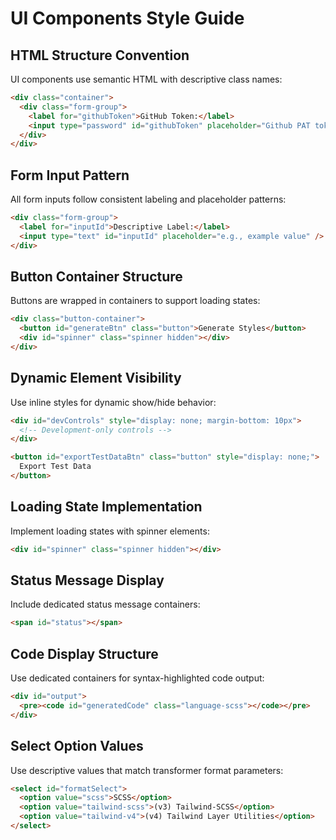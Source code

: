 # UI Components Style Guide

## HTML Structure Convention

UI components use semantic HTML with descriptive class names:

```html
<div class="container">
  <div class="form-group">
    <label for="githubToken">GitHub Token:</label>
    <input type="password" id="githubToken" placeholder="Github PAT token" />
  </div>
</div>
```

## Form Input Pattern

All form inputs follow consistent labeling and placeholder patterns:

```html
<div class="form-group">
  <label for="inputId">Descriptive Label:</label>
  <input type="text" id="inputId" placeholder="e.g., example value" />
</div>
```

## Button Container Structure

Buttons are wrapped in containers to support loading states:

```html
<div class="button-container">
  <button id="generateBtn" class="button">Generate Styles</button>
  <div id="spinner" class="spinner hidden"></div>
</div>
```

## Dynamic Element Visibility

Use inline styles for dynamic show/hide behavior:

```html
<div id="devControls" style="display: none; margin-bottom: 10px">
  <!-- Development-only controls -->
</div>

<button id="exportTestDataBtn" class="button" style="display: none;">
  Export Test Data
</button>
```

## Loading State Implementation

Implement loading states with spinner elements:

```html
<div id="spinner" class="spinner hidden"></div>
```

## Status Message Display

Include dedicated status message containers:

```html
<span id="status"></span>
```

## Code Display Structure

Use dedicated containers for syntax-highlighted code output:

```html
<div id="output">
  <pre><code id="generatedCode" class="language-scss"></code></pre>
</div>
```

## Select Option Values

Use descriptive values that match transformer format parameters:

```html
<select id="formatSelect">
  <option value="scss">SCSS</option>
  <option value="tailwind-scss">(v3) Tailwind-SCSS</option>
  <option value="tailwind-v4">(v4) Tailwind Layer Utilities</option>
</select>
```
